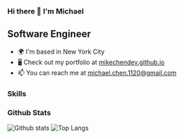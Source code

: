 ### Hi there 👋 I'm Michael

Software Engineer
-----------------

* 🌍  I'm based in New York City
* 🖥️  Check out my portfolio at [mikechendev.github.io](https://mikechendev.github.io)
* 📫  You can reach me at [michael.chen.1120@gmail.com](mailto:michael.chen.1120@gmail.com)

### Skills

<p align="left">
 

</p>

### Github Stats

![Github stats](https://github-readme-stats.vercel.app/api?username=mikechendev&count_private=true&show_icons=true&theme=dracula)
![Top Langs](https://github-readme-stats.vercel.app/api/top-langs?username=mikechendev&layout=compact&show_icons=true&theme=dracula)


